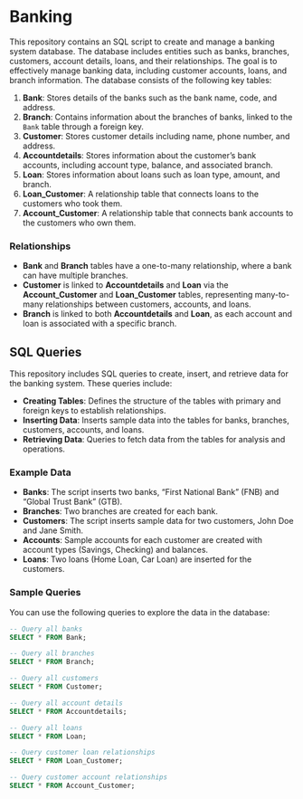 # Banking
This repository contains an SQL script to create and manage a banking system database. The database includes entities such as banks, branches, customers, account details, loans, and their relationships. The goal is to effectively manage banking data, including customer accounts, loans, and branch information.
The database consists of the following key tables:

1. **Bank**: Stores details of the banks such as the bank name, code, and address.
2. **Branch**: Contains information about the branches of banks, linked to the `Bank` table through a foreign key.
3. **Customer**: Stores customer details including name, phone number, and address.
4. **Accountdetails**: Stores information about the customer’s bank accounts, including account type, balance, and associated branch.
5. **Loan**: Stores information about loans such as loan type, amount, and branch.
6. **Loan_Customer**: A relationship table that connects loans to the customers who took them.
7. **Account_Customer**: A relationship table that connects bank accounts to the customers who own them.

### Relationships

- **Bank** and **Branch** tables have a one-to-many relationship, where a bank can have multiple branches.
- **Customer** is linked to **Accountdetails** and **Loan** via the **Account_Customer** and **Loan_Customer** tables, representing many-to-many relationships between customers, accounts, and loans.
- **Branch** is linked to both **Accountdetails** and **Loan**, as each account and loan is associated with a specific branch.

## SQL Queries

This repository includes SQL queries to create, insert, and retrieve data for the banking system. These queries include:

- **Creating Tables**: Defines the structure of the tables with primary and foreign keys to establish relationships.
- **Inserting Data**: Inserts sample data into the tables for banks, branches, customers, accounts, and loans.
- **Retrieving Data**: Queries to fetch data from the tables for analysis and operations.

### Example Data

- **Banks**: The script inserts two banks, “First National Bank” (FNB) and “Global Trust Bank” (GTB).
- **Branches**: Two branches are created for each bank.
- **Customers**: The script inserts sample data for two customers, John Doe and Jane Smith.
- **Accounts**: Sample accounts for each customer are created with account types (Savings, Checking) and balances.
- **Loans**: Two loans (Home Loan, Car Loan) are inserted for the customers.

### Sample Queries

You can use the following queries to explore the data in the database:

```sql
-- Query all banks
SELECT * FROM Bank;

-- Query all branches
SELECT * FROM Branch;

-- Query all customers
SELECT * FROM Customer;

-- Query all account details
SELECT * FROM Accountdetails;

-- Query all loans
SELECT * FROM Loan;

-- Query customer loan relationships
SELECT * FROM Loan_Customer;

-- Query customer account relationships
SELECT * FROM Account_Customer;
